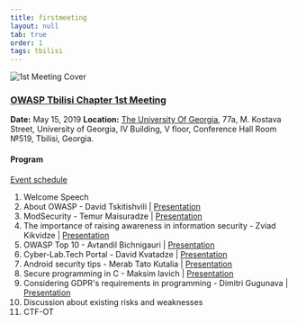 ```yaml
---
title: firstmeeting
layout: null
tab: true
order: 1
tags: tbilisi
---
```


![1st Meeting Cover](https://owasp.org/www-chapter-tbilisi/assets/images/1st-meeting-cover.jpg "1st Meeting Cover")

### <u>OWASP Tbilisi Chapter 1st Meeting</u>

**Date:** May 15, 2019
**Location:** [The University Of Georgia](https://www.ug.edu.ge/), 77a, M. Kostava Street, University of Georgia, IV Building, V floor, Conference Hall Room №519, Tbilisi, Georgia.

#### Program

[Event schedule](https://www.meetup.com/OWASP-Tbilisi-Chapter/events/260442267/)

1. Welcome Speech
2. About OWASP - David Tskitishvili | [Presentation](https://github.com/owasp-tbilisi/Presentations/blob/master/2019-05-15%20-%20OWASP%20Tbilisi%20Chapter%201st%20Meeting/OWASP_2019.pdf)
3. ModSecurity - Temur Maisuradze | [Presentation](https://github.com/owasp-tbilisi/Presentations/blob/master/2019-05-15%20-%20OWASP%20Tbilisi%20Chapter%201st%20Meeting/ModSecurity.pdf)
4. The importance of raising awareness in information security - Zviad Kikvidze | [Presentation](https://github.com/owasp-tbilisi/Presentations/blob/master/2019-05-15%20-%20OWASP%20Tbilisi%20Chapter%201st%20Meeting/Infosec_Awareness.pdf)
5. OWASP Top 10 - Avtandil Bichnigauri | [Presentation](https://github.com/owasp-tbilisi/Presentations/blob/master/2019-05-15%20-%20OWASP%20Tbilisi%20Chapter%201st%20Meeting/OWASP_Top_10.pdf)
6. Cyber-Lab.Tech Portal - David Kvatadze | [Presentation](https://github.com/owasp-tbilisi/Presentations/blob/master/2019-05-15%20-%20OWASP%20Tbilisi%20Chapter%201st%20Meeting/Cyber-Lab.Tech.pdf)
7. Android security tips - Merab Tato Kutalia | [Presentation](https://github.com/owasp-tbilisi/Presentations/blob/master/2019-05-15%20-%20OWASP%20Tbilisi%20Chapter%201st%20Meeting/Android_Security_Tips.pdf)
8. Secure programming in C - Maksim Iavich | [Presentation](https://github.com/owasp-tbilisi/Presentations/blob/master/2019-05-15%20-%20OWASP%20Tbilisi%20Chapter%201st%20Meeting/Secure_Programming_in_C.pdf)
9. Considering GDPR's requirements in programming - Dimitri Gugunava | [Presentation](https://github.com/owasp-tbilisi/Presentations/blob/master/2019-05-15%20-%20OWASP%20Tbilisi%20Chapter%201st%20Meeting/GDPR_for_Developers.pdf)
10. Discussion about existing risks and weaknesses
11. CTF-OT

